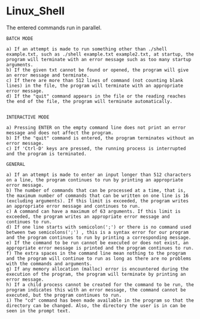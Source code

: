 # Linux_Shell

The entered commands run in parallel.

	BATCH MODE

	a) If an attempt is made to run something other than ./shell example.txt, such as ./shell example.txt example2.txt, at startup, the program will terminate with an error message such as too many startup arguments.
	b) If the given txt cannot be found or opened, the program will give an error message and terminate.
	c) If there are more than 512 lines of command (not counting blank lines) in the file, the program will terminate with an appropriate error message.
	d) If the "quit" command appears in the file or the reading reaches the end of the file, the program will terminate automatically.


	INTERACTIVE MODE

	a) Pressing ENTER on the empty command line does not print an error message and does not affect the program.
	b) If the "quit" command is entered, the program terminates without an error message.
	c) If 'Ctrl-D' keys are pressed, the running process is interrupted and the program is terminated.

	GENERAL

	a) If an attempt is made to enter an input longer than 512 characters on a line, the program continues to run by printing an appropriate error message.
	b) The number of commands that can be processed at a time, that is, the maximum number of commands that can be written on one line is 16 (excluding arguments). If this limit is exceeded, the program writes an appropriate error message and continues to run.
	c) A command can have a maximum of 63 arguments. If this limit is exceeded, the program writes an appropriate error message and continues to run.
	d) If one line starts with semicolon(';') or there is no command used between two semicolons(';') , this is a syntax error for our program and the program continues to run by printing a corresponding message.
	e) If the command to be run cannot be executed or does not exist, an appropriate error message is printed and the program continues to run.
	f) The extra spaces in the command line mean nothing to the program and the program will continue to run as long as there are no problems with the commands and arguments.
	g) If any memory allocation (malloc) error is encountered during the execution of the program, the program will terminate by printing an error message.
	h) If a child process cannot be created for the command to be run, the program indicates this with an error message, the command cannot be executed, but the program continues to run.
	i) The "cd" command has been made available in the program so that the directory can be changed. Also, the directory the user is in can be seen in the prompt text.
